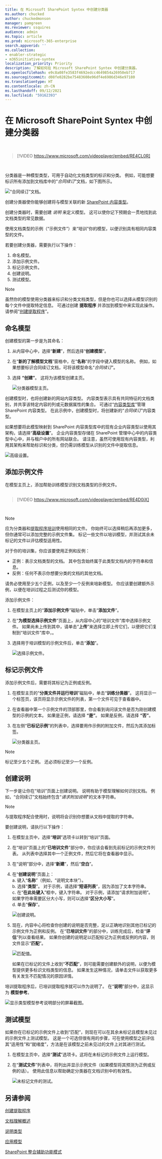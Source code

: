 ```yaml
---
title: 在 Microsoft SharePoint Syntex 中创建分类器
ms.author: chucked
author: chuckedmonson
manager: pamgreen
ms.reviewer: ssquires
audience: admin
ms.topic: article
ms.prod: microsoft-365-enterprise
search.appverid: ''
ms.collection:
- enabler-strategic
- m365initiative-syntex
localization_priority: Priority
description: 了解如何在 Microsoft SharePoint Syntex 中创建分类器。
ms.openlocfilehash: e9c8a08fe3583f4692edcc4649854a26950eb717
ms.sourcegitcommit: d08fe0282be75483608e96df4e6986d346e97180
ms.translationtype: HT
ms.contentlocale: zh-CN
ms.lasthandoff: 09/12/2021
ms.locfileid: "59162393"
---
```

# <a name="create-a-classifier-in-microsoft-sharepoint-syntex"></a>在 Microsoft SharePoint Syntex 中创建分类器


</br>

> [!VIDEO https://www.microsoft.com/videoplayer/embed/RE4CL0R]  

</br>

分类器是一种模型类型，可用于自动化文档类型的标识和分类。 例如，可能想要标识所有添加到文档库中的“*合同续订*”文档，如下图所示。

![“合同续订”文档。](../media/content-understanding/contract-renewal.png)

创建分类器使你能够创建将与模型关联的新 [SharePoint 内容类型](/sharepoint/governance/content-type-and-workflow-planning#content-type-overview)。

创建分类器时，需要创建 *说明* 来定义模型。 这可以使你记下预期会一贯地找到此文档类型的常见数据。 

使用文档类型的示例（“示例文件”）来“培训”你的模型，以便识别具有相同内容类型的文件。

若要创建分类器，需要执行以下操作：
1. 命名模型。
2. 添加示例文件。
3. 标记示例文件。
4. 创建说明。
5. 测试模型。

> [!NOTE]
> 虽然你的模型使用分类器来标识和分类文档类型，但是你也可以选择从模型识别的每个文件中提取特定信息。 可通过创建 **提取程序** 并添加到模型中来实现此操作。 请参阅“[创建提取程序](create-an-extractor.md)”。

## <a name="name-your-model"></a>命名模型

创建模型的第一步是为其命名：

1. 从内容中心中，选择“**新建**”，然后选择“**创建模型**”。
2. 在“**新的了解模型文档**”窗格中，在“**名称**”的字段中键入模型的名称。 例如，如果想要标识合同续订文档，可将该模型命名“*合同续订*”。
3. 选择 **“创建”**。 这将为该模型创建主页。</br>

    ![分类器模型主页。](../media/content-understanding/model-home.png)

创建模型时，也将创建新的网站内容类型。 内容类型表示具有共同特征的文档类别，并共享该特定内容的列或元数据属性的集合。 可通过“[内容类型库](https://support.microsoft.com/office/create-or-customize-a-site-content-type-27eb6551-9867-4201-a819-620c5658a60f)”管理 SharePoint 内容类型。 在此示例中，创建模型时，将创建新的“*合同续订*”内容类型。

如果想要将此模型映射到 SharePoint 内容类型库中的现有企业内容类型以使用其架构，请选择“**高级设置**”。 企业内容类型存储在 SharePoint 管理中心中的内容类型中心中，并与租户中的所有网站联合。 请注意，虽然可使用现有内容类型，利用其架构来帮助标识和分类，但仍需训练模型从识别的文件中提取信息。</br>

![高级设置。](../media/content-understanding/advanced-settings.png)

## <a name="add-your-example-files"></a>添加示例文件

在模型主页上，添加帮助训练模型识别文档类型的示例文件。 </br>
</br>

> [!VIDEO https://www.microsoft.com/videoplayer/embed/RE4D0iX] 

</br>

> [!NOTE]
> 应为分类器和[提取程序培训](create-an-extractor.md)使用相同的文件。 你始终可以选择稍后再添加更多，但你通常可以添加完整的示例文件集。 标记一些文件以培训模型，并测试其余未标记的文件以评估模型适用性。 

对于你的培训集，你应该要使用正例和反例：
- 正例：表示文档类型的文档。 其中包含始终属于此类型文档内的字符串和信息。
- 反例：任何不表示你想要分类的文档的其他文档。 

请务必使用至少五个正例，以及至少一个反例来培新模型。  你应该要创建额外示例，以便在培训过程之后测试你的模型。

添加示例文件：

1. 在模型主页上的“**添加示例文件**”磁贴中，单击“**添加文件**”。
2. 在“**为模型选择示例文件**”页面上，从内容中心的”培训文件”库中选择示例文件。 如果尚未上传到其中，请单击“**上传**”来选择立即上传它们，以便把它们复制到“培训文件”库中，。
3. 选择用于培训模型的示例文件后，单击“**添加**”。

    ![选择示例文件。](../media/content-understanding/select-sample.png) 

## <a name="label-your-example-files"></a>标记示例文件

添加示例文件后，需要将其标记为正例或反例。

1. 在模型主页的“**分类文件并运行培训**”磁贴中，单击“**训练分类器**”。
   这将显示一个标签页，该页将显示示例文件的列表，第一个文件可见于查看器中。
2. 在查看器中第一个示例文件的顶部那里，你会看到询问该文件是否为刚创建模型的示例的文本。 如果是正例，请选择 **“是”**。 如果是反例，请选择 **“否”**。
3. 在左侧“**已标记示例**”的列表中，选择要用作示例的附加文件，然后为其添加标签。 

    ![分类器主页。](../media/content-understanding/classifier-home-page.png) 


> [!NOTE]
> 标记至少五个正例。 还必须标记至少一个反例。 

## <a name="create-an-explanation"></a>创建说明

下一步是让你在“培训”页面上创建说明。 说明有助于模型理解如何识别文档。 例如，“合同续订”文档始终包含“*请求附加说明*”的文本字符串。

> [!Note]
> 与提取程序配合使用时，说明将会识别你想要从文档中提取的字符串。 

要创建说明，请执行以下操作：

1. 在模型主页中，选择“**培训**”选项卡以转到“培训”页面。
2. 在“培训”页面上的“**已培训文件**”部分中，你应该会看到先前标记的示例文件列表。 从列表中选择其中一个正例文件，然后它将在查看器中显示。
3. 在“说明”部分中，选择“**新建**”，然后“**空白**”。
4. 在“**创建说明**”页面上：</br>
    a. 键入“**名称**”（例如，“说明文本块”）。</br>
    b. 选择“**类型**”。 对于示例，请选择“**短语列表**”，因为添加了文本字符串。</br>
    c. 在“**在此处键入**”框中，键入字符串。 对于示例，请添加“请求附加说明”。 如果字符串需要区分大小写，则可以选择“**区分大小写**”。</br>
    d. 单击“**保存**”。

    ![创建说明。](../media/content-understanding/explanation.png) 
    
5. 现在，内容中心将检查你创建的说明是否完整，足以正确地识别其他已标记的示例文件为正例和反例。 在“**已培训文件**”的部分中，训练完成后，检查“**评估**”列以查看结果。 如果你创建的说明足以匹配标记为正例或反例的内容，则文件显示“**匹配**”。

    ![匹配值。](../media/content-understanding/match.png) 

    如果在已标记的文件上收到“**不匹配**”，则可能需要创建额外的说明，以便为模型提供更多标识文档类型的信息。 如果发生这种情况，请单击文件以获取更多有关发生不匹配情况的原因详情。

培训提取程序后，已培训提取程序就可以作为说明了。 在“**说明**”部分中，这显示为 **模型参考**。

![显示类型模型参考说明部分的屏幕截图。](../media/content-understanding/explanations-model-reference.png)

## <a name="test-your-model"></a>测试模型

如果你在已标记的示例文件上收到“匹配”，则现在可以在其余未标记且模型未见过的示例文件上测试模型。 这是一个可选但很有用的步骤，可在使用模型之前评估其“适用性”和“就绪度”，方法是在该模型之前未见过的文件上对其进行测试。

1. 在模型主页中，选择“**测试**”选项卡。这将在未标记的示例文件上运行模型。
2. 在“**测试文件**”列表中，将列出并显示示例文件（如果模型将其预测为正例或反例的话）。 使用此信息以帮助确定分类器在文档识别中的有效性。

    ![未标记文件的测试。](../media/content-understanding/test-on-files.png) 

## <a name="see-also"></a>另请参阅
[创建提取程序](create-an-extractor.md)

[文档理解概述](document-understanding-overview.md)

[说明类型](explanation-types-overview.md)

[应用模型](apply-a-model.md) 

[SharePoint 整合辅助功能模式](accessibility-mode.md)